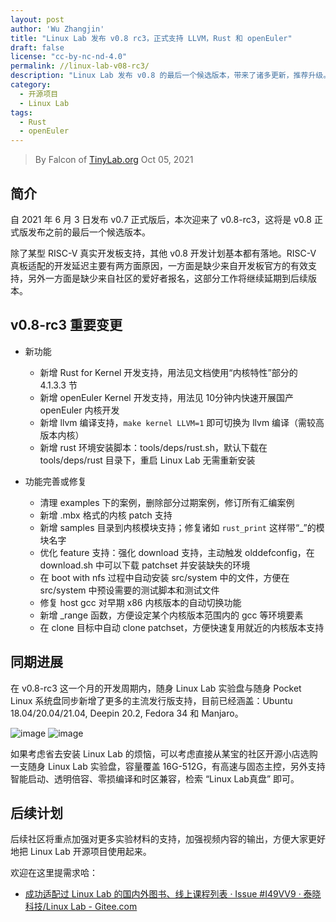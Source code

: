 ```yaml
---
layout: post
author: 'Wu Zhangjin'
title: "Linux Lab 发布 v0.8 rc3，正式支持 LLVM，Rust 和 openEuler"
draft: false
license: "cc-by-nc-nd-4.0"
permalink: //linux-lab-v08-rc3/
description: "Linux Lab 发布 v0.8 的最后一个候选版本，带来了诸多更新，推荐升级。"
category:
  - 开源项目
  - Linux Lab
tags:
  - Rust
  - openEuler
---
```


> By Falcon of [TinyLab.org][1]
> Oct 05, 2021

## 简介

自 2021 年 6 月 3 日发布 v0.7 正式版后，本次迎来了 v0.8-rc3，这将是 v0.8 正式版发布之前的最后一个候选版本。

除了某型 RISC-V 真实开发板支持，其他 v0.8 开发计划基本都有落地。RISC-V 真板适配的开发延迟主要有两方面原因，一方面是缺少来自开发板官方的有效支持，另外一方面是缺少来自社区的爱好者报名，这部分工作将继续延期到后续版本。

## v0.8-rc3 重要变更

* 新功能
    - 新增 Rust for Kernel 开发支持，用法见文档使用“内核特性”部分的 4.1.3.3 节
    - 新增 openEuler Kernel 开发支持，用法见 10分钟内快速开展国产 openEuler 内核开发
    - 新增 llvm 编译支持，`make kernel LLVM=1` 即可切换为 llvm 编译（需较高版本内核）
    - 新增 rust 环境安装脚本：tools/deps/rust.sh，默认下载在 tools/deps/rust 目录下，重启 Linux Lab 无需重新安装

* 功能完善或修复
    - 清理 examples 下的案例，删除部分过期案例，修订所有汇编案例
    - 新增 .mbx 格式的内核 patch 支持
    - 新增 samples 目录到内核模块支持；修复诸如 `rust_print` 这样带“_”的模块名字
    - 优化 feature 支持：强化 download 支持，主动触发 olddefconfig，在 download.sh 中可以下载 patchset 并安装缺失的环境
    - 在 boot with nfs 过程中自动安装 src/system 中的文件，方便在 src/system 中预设需要的测试脚本和测试文件
    - 修复 host gcc 对早期 x86 内核版本的自动切换功能
    - 新增 _range 函数，方便设定某个内核版本范围内的 gcc 等环境要素
    - 在 clone 目标中自动 clone patchset，方便快速复用就近的内核版本支持

## 同期进展

在 v0.8-rc3 这一个月的开发周期内，随身 Linux Lab 实验盘与随身 Pocket Linux 系统盘同步新增了更多的主流发行版支持，目前已经涵盖：Ubuntu 18.04/20.04/21.04, Deepin 20.2, Fedora 34 和 Manjaro。

![image](/wp-content/uploads/2021/08/deepin-support/linux-lab-disk-256.jpg)
![image](/wp-content/uploads/2021/08/deepin-support/linux-lab-disk-128.jpg)

如果考虑省去安装 Linux Lab 的烦恼，可以考虑直接从某宝的社区开源小店选购一支随身 Linux Lab 实验盘，容量覆盖 16G-512G，有高速与固态主控，另外支持智能启动、透明倍容、零损编译和时区兼容，检索 “Linux Lab真盘” 即可。

## 后续计划

后续社区将重点加强对更多实验材料的支持，加强视频内容的输出，方便大家更好地把 Linux Lab 开源项目使用起来。

欢迎在这里提需求哈：

* [成功适配过 Linux Lab 的国内外图书、线上课程列表 · Issue #I49VV9 · 泰晓科技/Linux Lab - Gitee.com](https://gitee.com/tinylab/linux-lab/issues/I49VV9)

[1]: https://tinylab.org
